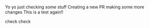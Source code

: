 Yo yo just checking some stuff Creating a new PR making some more changes
This is a test again!!

check check